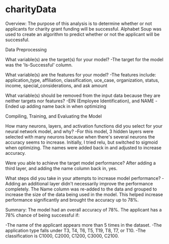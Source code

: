 # charityData

Overview: The purpose of this analysis is to determine whether or not applicants for charity grant funding will be successful. Alphabet Soup was used to create an algorithm to predict whether or not the applicant will be successful. 

Data Preprocessing

What variable(s) are the target(s) for your model? 
-The target for the model was the 'Is-Successful' column.


What variable(s) are the features for your model?
-The features include: application_type, affiliation, classification, uce_case, organization, status, income, special_considerations, and ask amount


What variable(s) should be removed from the input data because they are neither targets nor features?
-EIN (Employee Identification), and NAME
-Ended up adding name back in when optimizing


Compiling, Training, and Evaluating the Model

How many neurons, layers, and activation functions did you select for your neural network model, and why?
-For this model, 3 hidden layers were selected with many neurons because when there's several neurons the accuracy seems to increase. Initially, I tried relu, but switched to sigmoid when optimizing. The names were added back in and adjusted to increase accuracy. 



Were you able to achieve the target model performance?
After adding a third layer, and adding the name column back in, yes. 


What steps did you take in your attempts to increase model performance?
-Adding an additional layer didn't necessarily improve the performance completely. The Name column was re-added to the data and grouped to increase the size of the data being used in the model. This helped increase performance significantly and brought the accuracy up to 78%. 


Summary: The model had an overall accuracy of 78%. The applicant has a 78% chance of being successful if:

-The name of the applicant appears more than 5 times in the dataset.
-The application type falls under T3, T4, T6, T5, T19, T8, T7, or T10. 
-The classification is C1000, C2000, C1200, C3000, C2100.